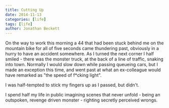 ```yaml
---
title: Cutting Up
date: 2014-11-13
categories: [life]
tags: [life]
author: Jonathan Beckett
---
```


On the way to work this morning a 44 that had been stuck behind me on the mountain bike for all of five seconds came thundering past, obviously in a hurry to have an accident somewhere. As I turned the next corner I half smiled - there was the monster truck, at the back of a line of traffic, snaking into town. Normally I would slow down while passing queueing cars, but I made an exception this time, and went past at what an ex-colleague would have remarked as "the speed of f*cking light".

I was half-tempted to stick my fingers up as I passed, but didn't.

I spend half my life in public imagining scenes that never unfold - being an outspoken, revenge driven monster - righting secretly perceived wrongs.